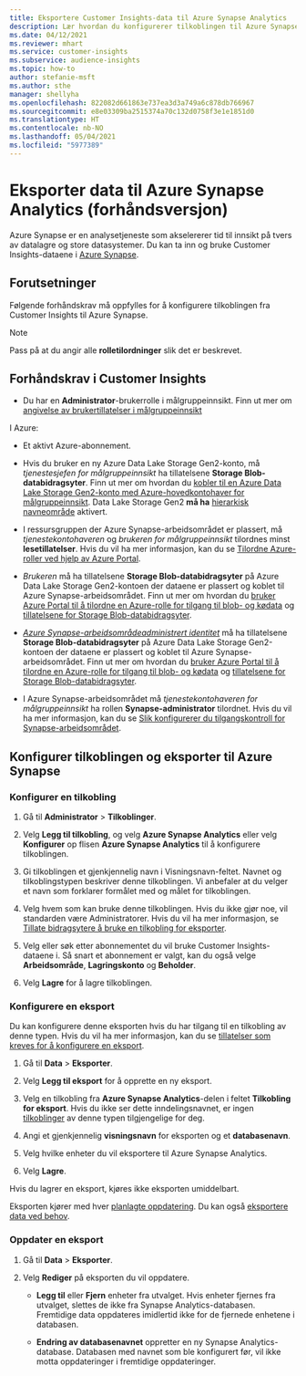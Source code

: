 ```yaml
---
title: Eksportere Customer Insights-data til Azure Synapse Analytics
description: Lær hvordan du konfigurerer tilkoblingen til Azure Synapse Analytics.
ms.date: 04/12/2021
ms.reviewer: mhart
ms.service: customer-insights
ms.subservice: audience-insights
ms.topic: how-to
author: stefanie-msft
ms.author: sthe
manager: shellyha
ms.openlocfilehash: 822082d661863e737ea3d3a749a6c878db766967
ms.sourcegitcommit: e8e03309ba2515374a70c132d0758f3e1e1851d0
ms.translationtype: HT
ms.contentlocale: nb-NO
ms.lasthandoff: 05/04/2021
ms.locfileid: "5977389"
---
```

# <a name="export-data-to-azure-synapse-analytics-preview"></a>Eksporter data til Azure Synapse Analytics (forhåndsversjon)

Azure Synapse er en analysetjeneste som akselererer tid til innsikt på tvers av datalagre og store datasystemer. Du kan ta inn og bruke Customer Insights-dataene i [Azure Synapse](/azure/synapse-analytics/overview-what-is).

## <a name="prerequisites"></a>Forutsetninger

Følgende forhåndskrav må oppfylles for å konfigurere tilkoblingen fra Customer Insights til Azure Synapse.

> [!NOTE]
> Pass på at du angir alle **rolletilordninger** slik det er beskrevet.  

## <a name="prerequisites-in-customer-insights"></a>Forhåndskrav i Customer Insights

* Du har en **Administrator**-brukerrolle i målgruppeinnsikt. Finn ut mer om [angivelse av brukertillatelser i målgruppeinnsikt](permissions.md#assign-roles-and-permissions)

I Azure: 

- Et aktivt Azure-abonnement.

- Hvis du bruker en ny Azure Data Lake Storage Gen2-konto, må *tjenestesjefen for målgruppeinnsikt* ha tillatelsene **Storage Blob-databidragsyter**. Finn ut mer om hvordan du [kobler til en Azure Data Lake Storage Gen2-konto med Azure-hovedkontohaver for målgruppeinnsikt](connect-service-principal.md). Data Lake Storage Gen2 **må ha** [hierarkisk navneområde](/azure/storage/blobs/data-lake-storage-namespace) aktivert.

- I ressursgruppen der Azure Synapse-arbeidsområdet er plassert, må *tjenestekontohaveren* og *brukeren for målgruppeinnsikt* tilordnes minst **lesetillatelser**. Hvis du vil ha mer informasjon, kan du se [Tilordne Azure-roller ved hjelp av Azure Portal](/azure/role-based-access-control/role-assignments-portal).

- *Brukeren* må ha tillatelsene **Storage Blob-databidragsyter** på Azure Data Lake Storage Gen2-kontoen der dataene er plassert og koblet til Azure Synapse-arbeidsområdet. Finn ut mer om hvordan du [bruker Azure Portal til å tilordne en Azure-rolle for tilgang til blob- og kødata](/azure/storage/common/storage-auth-aad-rbac-portal) og [tillatelsene for Storage Blob-databidragsyter](/azure/role-based-access-control/built-in-roles#storage-blob-data-contributor).

- *[Azure Synapse-arbeidsområdeadministrert identitet](/azure/synapse-analytics/security/synapse-workspace-managed-identity)* må ha tillatelsene **Storage Blob-databidragsyter** på Azure Data Lake Storage Gen2-kontoen der dataene er plassert og koblet til Azure Synapse-arbeidsområdet. Finn ut mer om hvordan du [bruker Azure Portal til å tilordne en Azure-rolle for tilgang til blob- og kødata](/azure/storage/common/storage-auth-aad-rbac-portal) og [tillatelsene for Storage Blob-databidragsyter](/azure/role-based-access-control/built-in-roles#storage-blob-data-contributor).

- I Azure Synapse-arbeidsområdet må *tjenestekontohaveren for målgruppeinnsikt* ha rollen **Synapse-administrator** tilordnet. Hvis du vil ha mer informasjon, kan du se [Slik konfigurerer du tilgangskontroll for Synapse-arbeidsområdet](/azure/synapse-analytics/security/how-to-set-up-access-control).

## <a name="set-up-the-connection-and-export-to-azure-synapse"></a>Konfigurer tilkoblingen og eksporter til Azure Synapse

### <a name="configure-a-connection"></a>Konfigurer en tilkobling

1. Gå til **Administrator** > **Tilkoblinger**.

1. Velg **Legg til tilkobling**, og velg **Azure Synapse Analytics** eller velg **Konfigurer** op flisen **Azure Synapse Analytics** til å konfigurere tilkoblingen.

1. Gi tilkoblingen et gjenkjennelig navn i Visningsnavn-feltet. Navnet og tilkoblingstypen beskriver denne tilkoblingen. Vi anbefaler at du velger et navn som forklarer formålet med og målet for tilkoblingen.

1. Velg hvem som kan bruke denne tilkoblingen. Hvis du ikke gjør noe, vil standarden være Administratorer. Hvis du vil ha mer informasjon, se [Tillate bidragsytere å bruke en tilkobling for eksporter](connections.md#allow-contributors-to-use-a-connection-for-exports).

1. Velg eller søk etter abonnementet du vil bruke Customer Insights-dataene i. Så snart et abonnement er valgt, kan du også velge **Arbeidsområde**, **Lagringskonto** og **Beholder**.

1. Velg **Lagre** for å lagre tilkoblingen.

### <a name="configure-an-export"></a>Konfigurere en eksport

Du kan konfigurere denne eksporten hvis du har tilgang til en tilkobling av denne typen. Hvis du vil ha mer informasjon, kan du se [tillatelser som kreves for å konfigurere en eksport](export-destinations.md#set-up-a-new-export).

1. Gå til **Data** > **Eksporter**.

1. Velg **Legg til eksport** for å opprette en ny eksport.

1. Velg en tilkobling fra **Azure Synapse Analytics**-delen i feltet **Tilkobling for eksport**. Hvis du ikke ser dette inndelingsnavnet, er ingen [tilkoblinger](connections.md) av denne typen tilgjengelige for deg.

1. Angi et gjenkjennelig **visningsnavn** for eksporten og et **databasenavn**.

1. Velg hvilke enheter du vil eksportere til Azure Synapse Analytics.

1. Velg **Lagre**.

Hvis du lagrer en eksport, kjøres ikke eksporten umiddelbart.

Eksporten kjører med hver [planlagte oppdatering](system.md#schedule-tab). Du kan også [eksportere data ved behov](export-destinations.md#run-exports-on-demand).

### <a name="update-an-export"></a>Oppdater en eksport

1. Gå til **Data** > **Eksporter**.

1. Velg **Rediger** på eksporten du vil oppdatere.

   - **Legg til** eller **Fjern** enheter fra utvalget. Hvis enheter fjernes fra utvalget, slettes de ikke fra Synapse Analytics-databasen. Fremtidige data oppdateres imidlertid ikke for de fjernede enhetene i databasen.

   - **Endring av databasenavnet** oppretter en ny Synapse Analytics-database. Databasen med navnet som ble konfigurert før, vil ikke motta oppdateringer i fremtidige oppdateringer.

